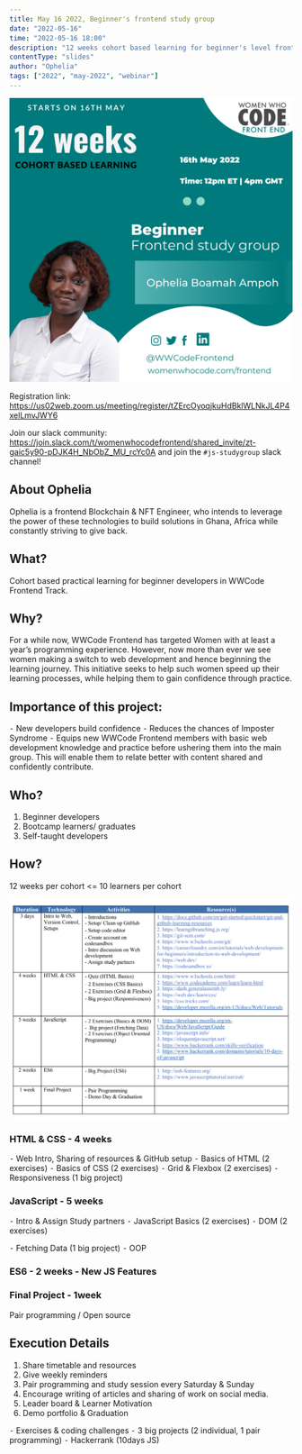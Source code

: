 ```yaml
---
title: May 16 2022, Beginner's frontend study group
date: "2022-05-16"
time: "2022-05-16 18:00"
description: "12 weeks cohort based learning for beginner's level frontend skills"
contentType: "slides"
author: "Ophelia"
tags: ["2022", "may-2022", "webinar"]
---
```

![Frontend study group](./studygroup.png)

Registration link:  https://us02web.zoom.us/meeting/register/tZErcOyoqjkuHdBklWLNkJL4P4xelLmvJWY6

Join our slack community:
https://join.slack.com/t/womenwhocodefrontend/shared_invite/zt-gaic5y90-pDJK4H_NbObZ_MU_rcYc0A
and join the `#js-studygroup` slack channel!

## About Ophelia
Ophelia is a frontend Blockchain & NFT Engineer, who intends to leverage the power of these technologies to build solutions in Ghana, Africa while constantly striving to give back.

## What?
Cohort based practical learning for beginner developers in WWCode Frontend Track.

## Why?
For a while now, WWCode Frontend has targeted Women with at least a year’s
programming experience. However, now more than ever we see women making a switch
to web development and hence beginning the learning journey. This initiative seeks to
help such women speed up their learning processes, while helping them to gain
confidence through practice.

## Importance of this project:
⁃ New developers build confidence
⁃ Reduces the chances of Imposter Syndrome
⁃ Equips new WWCode Frontend members with basic web development knowledge
and practice before ushering them into the main group. This will enable them to relate
better with content shared and confidently contribute.

## Who?
1. Beginner developers
2. Bootcamp learners/ graduates
3. Self-taught developers

## How?
12 weeks per cohort
<= 10 learners per cohort

![Timeline](./timeline.png)

### HTML & CSS - 4 weeks
⁃ Web Intro, Sharing of resources & GitHub setup
⁃ Basics of HTML (2 exercises)
⁃ Basics of CSS (2 exercises)
⁃ Grid & Flexbox (2 exercises)
⁃ Responsiveness (1 big project)

### JavaScript - 5 weeks
⁃ Intro & Assign Study partners
⁃ JavaScript Basics (2 exercises)
⁃ DOM (2 exercises)

⁃ Fetching Data (1 big project)
⁃ OOP

### ES6 - 2 weeks - New JS Features

### Final Project - 1week
Pair programming / Open source

## Execution Details
1. Share timetable and resources
2. Give weekly reminders
3. Pair programming and study session every Saturday & Sunday
4. Encourage writing of articles and sharing of work on social media.
5. Leader board & Learner Motivation
6. Demo portfolio & Graduation

⁃ Exercises & coding challenges
⁃ 3 big projects (2 individual, 1 pair programming)
⁃ Hackerrank (10days JS)
